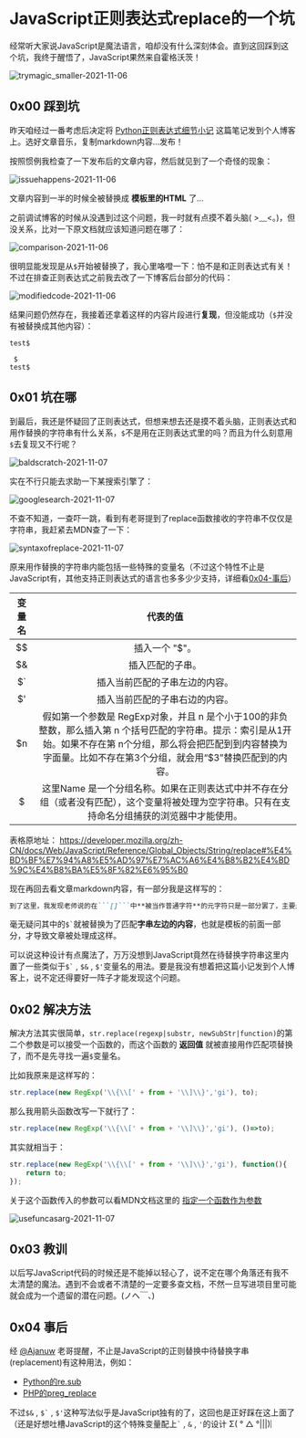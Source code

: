 # JavaScript正则表达式replace的一个坑

经常听大家说JavaScript是魔法语言，咱却没有什么深刻体会。直到这回踩到这个坑，我终于醒悟了，JavaScript果然来自霍格沃茨！  

![trymagic_smaller-2021-11-06](https://cdn.jsdelivr.net/gh/cat-note/bottleassets@latest/img/trymagic_smaller-2021-11-06.jpg)  

## 0x00 踩到坑  

昨天咱经过一番考虑后决定将 [Python正则表达式细节小记](https://www.cnblogs.com/somebottle/p/python_notes_of_regex.html) 这篇笔记发到个人博客上。选好文章音乐，复制markdown内容...发布！  

按照惯例我检查了一下发布后的文章内容，然后就见到了一个奇怪的现象：  

![issuehappens-2021-11-06](https://cdn.jsdelivr.net/gh/cat-note/bottleassets@latest/img/issuehappens-2021-11-06.png)  

文章内容到一半的时候全被替换成 **模板里的HTML** 了...

之前调试博客的时候从没遇到过这个问题，我一时就有点摸不着头脑( >﹏<。)，但没关系，比对一下原文档就应该知道问题在哪了：  

![comparison-2021-11-06](https://cdn.jsdelivr.net/gh/cat-note/bottleassets@latest/img/comparison-2021-11-06.png)  

很明显能发现是从```$```开始被替换了，我心里咯噔一下：怕不是和正则表达式有关！不过在排查正则表达式之前我去改了一下博客后台部分的代码：  

![modifiedcode-2021-11-06](https://cdn.jsdelivr.net/gh/cat-note/bottleassets@latest/img/modifiedcode-2021-11-06.jpg)  

结果问题仍然存在，我接着还拿着这样的内容片段进行**复现**，但没能成功（```$```并没有被替换成其他内容）：  

```
test$

 $ 
test$
```

## 0x01 坑在哪  

到最后，我还是怀疑回了正则表达式，但想来想去还是摸不着头脑，正则表达式和用作替换的字符串有什么关系，```$```不是用在正则表达式里的吗？而且为什么刻意用```$```去复现又不行呢？  

![baldscratch-2021-11-07](https://cdn.jsdelivr.net/gh/cat-note/bottleassets@latest/img/baldscratch-2021-11-07.jpg)

实在不行只能去求助一下某搜索引擎了：  

![googlesearch-2021-11-07](https://cdn.jsdelivr.net/gh/cat-note/bottleassets@latest/img/googlesearch-2021-11-07.png)  

不查不知道，一查吓一跳，看到有老哥提到了replace函数接收的字符串不仅仅是字符串，我赶紧去MDN查了一下：  

![syntaxofreplace-2021-11-07](https://cdn.jsdelivr.net/gh/cat-note/bottleassets@latest/img/syntaxofreplace-2021-11-07.jpg)  

原来用作替换的字符串内能包括一些特殊的变量名（不过这个特性不止是JavaScript有，其他支持正则表达式的语言也多多少少支持，详细看[0x04-事后](#0x04-事后)）  

| 变量名 | 代表的值 |
|:---:|:---:|
| $$ | 插入一个 "$"。 |
| $& | 插入匹配的子串。 |
| $` | 插入当前匹配的子串左边的内容。 |
| $' | 插入当前匹配的子串右边的内容。 |
| $n | 假如第一个参数是 RegExp对象，并且 n 是个小于100的非负整数，那么插入第 n 个括号匹配的字符串。提示：索引是从1开始。如果不存在第 n个分组，那么将会把匹配到到内容替换为字面量。比如不存在第3个分组，就会用“$3”替换匹配到的内容。 |
| $<Name> | 这里Name 是一个分组名称。如果在正则表达式中并不存在分组（或者没有匹配），这个变量将被处理为空字符串。只有在支持命名分组捕获的浏览器中才能使用。 |

表格原地址：  https://developer.mozilla.org/zh-CN/docs/Web/JavaScript/Reference/Global_Objects/String/replace#%E4%BD%BF%E7%94%A8%E5%AD%97%E7%AC%A6%E4%B8%B2%E4%BD%9C%E4%B8%BA%E5%8F%82%E6%95%B0  

现在再回去看文章markdown内容，有一部分我是这样写的：  

```markdown
到了这里，我发现老师说的在```[]```中**被当作普通字符**的元字符只是一部分罢了，主要是 ```*```，```?```，```+```，```{}```，```()```，```$``` 这些元字符。
```

毫无疑问其中的``` $` ```就被替换为了匹配**字串左边的内容**，也就是模板的前面一部分，才导致文章被处理成这样。  

可以说这种设计有点魔法了，万万没想到JavaScript竟然在待替换字符串这里内置了一些类似于``` $` ``` , ``` $& ``` , ``` $' ```变量名的用法。要是我没有想着把这篇小记发到个人博客上，说不定还得要好一阵子才能发现这个问题。  

## 0x02 解决方法  

解决方法其实很简单，```str.replace(regexp|substr, newSubStr|function)```的第二个参数是可以接受一个函数的，而这个函数的 **返回值** 就被直接用作匹配项替换了，而不是先寻找一遍```$```变量名。  

比如我原来是这样写的：

```javascript
str.replace(new RegExp('\\{\\[' + from + '\\]\\}','gi'), to);
```

那么我用箭头函数改写一下就行了：  

```javascript
str.replace(new RegExp('\\{\\[' + from + '\\]\\}','gi'), ()=>to);
```

其实就相当于：  

```javascript
str.replace(new RegExp('\\{\\[' + from + '\\]\\}','gi'), function(){
    return to;
});
```

关于这个函数传入的参数可以看MDN文档这里的 [指定一个函数作为参数](https://developer.mozilla.org/zh-CN/docs/Web/JavaScript/Reference/Global_Objects/String/replace#%E6%8C%87%E5%AE%9A%E4%B8%80%E4%B8%AA%E5%87%BD%E6%95%B0%E4%BD%9C%E4%B8%BA%E5%8F%82%E6%95%B0)  

![usefuncasarg-2021-11-07](https://cdn.jsdelivr.net/gh/cat-note/bottleassets@latest/img/usefuncasarg-2021-11-07.jpg)  

## 0x03 教训  

以后写JavaScript代码的时候还是不能掉以轻心了，说不定在哪个角落还有我不太清楚的魔法。遇到不会或者不清楚的一定要多查文档，不然一旦写进项目里可能就会成为一个遗留的潜在问题。(ノへ￣、)   

## 0x04 事后  

经 [@Ajanuw](https://github.com/januwA) 老哥提醒，不止是JavaScript的正则替换中待替换字串(replacement)有这种用法，例如：  

* [Python的re.sub](https://docs.python.org/zh-cn/3/library/re.html#re.sub)  
* [PHP的preg_replace](https://www.php.net/preg_replace/)  

不过```$&``` , ``` $` ``` , ``` $' ```这种写法似乎是JavaScript独有的了，这回也是正好踩在这上面了（还是好想吐槽JavaScript的这个特殊变量配上``` ` ``` , ``` & ``` , ```'```的设计 Σ( ° △ °|||)︴  